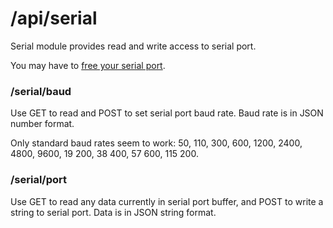 # /api/serial

Serial module provides read and write access to serial port.

You may have to [free your serial port](../system_configuration/free_serial_port.md).

### /serial/baud

Use GET to read and POST to set serial port baud rate. Baud rate is in JSON number format.

Only standard baud rates seem to work: 50, 110, 300, 600, 1200, 2400, 4800, 9600, 19 200, 38 400, 57 600, 115 200.

### /serial/port

Use GET to read any data currently in serial port buffer, and POST to write a string to serial port.
Data is in JSON string format.
